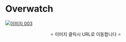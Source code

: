 # Overwatch

[![이미지 003](https://user-images.githubusercontent.com/107240999/190305217-3fabcca7-09af-4f29-b649-ca7682e72b98.png)](https://overwatch-km.netlify.app)
<p align="center">
  ⭐ 이미지 클릭시 URL로 이동합니다 ⭐
</p>
